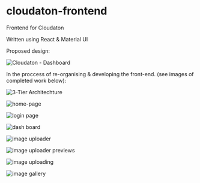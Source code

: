 # cloudaton-frontend
Frontend for Cloudaton

Written using React & Material UI

Proposed design: 

![Cloudaton - Dashboard](https://user-images.githubusercontent.com/73724840/178278860-d474cff4-6a5b-4900-b2e0-e8db410a644a.png)

In the proccess of re-organising & developing the front-end. (see images of completed work below):

![3-Tier Architechture](https://user-images.githubusercontent.com/73724840/178276985-9b5148fc-2ae6-4005-aafe-f3e3adbe4cce.png)

![home-page](https://user-images.githubusercontent.com/73724840/178276681-89ff213f-b923-4285-8a15-d6e7281c514c.png)

![login page](https://user-images.githubusercontent.com/73724840/178277575-4d9e0cf4-609a-418e-9ea0-45133e9d1ea6.png)

![dash board](https://user-images.githubusercontent.com/73724840/178277437-437ded24-738b-4ff5-8573-9ddc5ea27af3.png)

![image uploader](https://user-images.githubusercontent.com/73724840/178277864-de6d4464-620e-48cd-8f94-785ebd109085.png)

![image uploader previews](https://user-images.githubusercontent.com/73724840/178278381-1050c574-15a2-4c6e-b2ec-c1781398c32f.png)

![image uploading](https://user-images.githubusercontent.com/73724840/178278416-212060ac-3ddc-4850-b39e-95a7c7cebe05.png)

![image gallery](https://user-images.githubusercontent.com/73724840/178278949-aebc53b6-290c-4195-b511-e579b3805fba.png)

